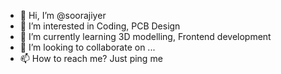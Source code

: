- 👋 Hi, I’m @soorajiyer
- 👀 I’m interested in Coding, PCB Design
- 🌱 I’m currently learning 3D modelling, Frontend development
- 💞️ I’m looking to collaborate on ...
- 📫 How to reach me? Just ping me

<!---
soorajiyer/soorajiyer is a ✨ special ✨ repository because its `README.md` (this file) appears on your GitHub profile.
You can click the Preview link to take a look at your changes.
--->

